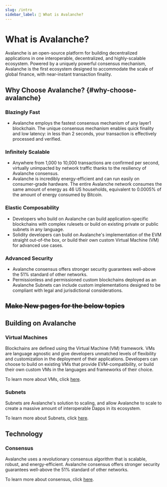 ```yaml
---
slug: /intro
sidebar_label: 🔺 What is Avalanche?
---
```


# What is Avalanche?

Avalanche is an open-source platform for building decentralized applications in one
interoperable, decentralized, and highly-scalable ecosystem. Powered by a uniquely powerful consensus
mechanism, Avalanche is the first ecosystem designed to accommodate the scale of global finance, with
near-instant transaction finality. 

## Why Choose Avalanche? {#why-choose-avalanche}

### Blazingly Fast

- Avalanche employs the fastest consensus mechanism of any layer1 blockchain. The unique consensus
mechanism enables quick finality and low latency: in less than 2 seconds, your transaction is
effectively processed and verified.

### Infinitely Scalable

- Anywhere from 1,000 to 10,000 transactions are confirmed per second, virtually unimpacted by network
traffic thanks to the resiliency of Avalanche consensus. 
- Avalanche is incredibly energy-efficient and can run easily on consumer-grade hardware.
The entire Avalanche network consumes the same amount of energy as 46 US households, equivalent to
0.0005% of the amount of energy consumed by Bitcoin.

### Elastic Composability

- Developers who build on Avalanche can build application-specific blockchains with complex rulesets
or build on existing private or public subnets in any language. 
- Solidity developers can build on Avalanche's implementation of the EVM straight out-of-the box, or
build their own custom Virtual Machine (VM) for advanced use cases.

### Advanced Security

- Avalanche consensus offers stronger security guarantees well-above the 51% standard of other
networks.
- Permissionless and permissioned custom blockchains deployed as an Avalanche Subnets can include custom
implementations designed to be compliant with legal and jurisdictional considerations.


## ~~Make New pages for the below topics~~


## Building on Avalanche

### Virtual Machines

Blockchains are defined using the Virtual Machine (VM) framework. VMs are language agnostic and give
developers unmatched levels of flexibility and customization in the deployment of their
applications. Developers can choose to build on existing VMs that provide EVM-compatibility, or
build their own custom VMs in the languages and frameworks of their choice.

To learn more about VMs, click [here](virtual-machines.md).

### Subnets

Subnets are Avalanche's solution to scaling, and allow Avalanche to scale to create a massive amount
of interoperable Dapps in its ecosystem.

To learn more about Subnets, click [here](../../subnets/README.md).

## Technology

### Consensus

Avalanche uses a revolutionary consensus algorithm that is scalable, robust, and energy-efficient.
Avalanche consensus offers stronger security guarantees well-above the 51% standard of other
networks.

To learn more about consensus, click [here](avalanche-consensus.md).
